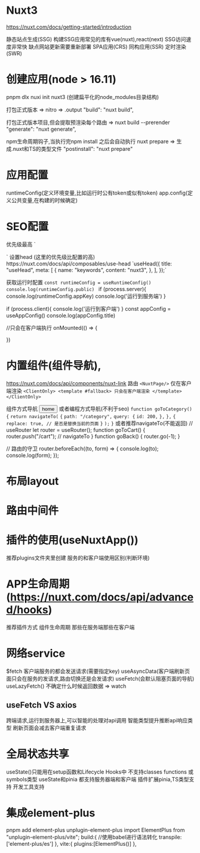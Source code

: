 # **Nuxt3**

https://nuxt.com/docs/getting-started/introduction

静态站点生成(SSG)
构建SSG应用常见的库有vue(nuxt),react(next)
SSG访问速度非常快
缺点网站更新需要重新部署 
SPA应用(CRS)
同构应用(SSR)
定时渲染(SWR)

# 创建应用(node > 16.11)

pnpm dlx nuxi init nuxt3 (创建扁平化的node_modules目录结构)

打包正式版本 => nitro => .output
"build": "nuxt build",

打包正式版本项目,但会提取预渲染每个路由 => nuxt build --prerender
"generate": "nuxt generate",

npm生命周期钩子,当执行完npm install 之后会自动执行 nuxt prepare => 生成.nuxt和TS的类型文件
"postinstall": "nuxt prepare"

# 应用配置
runtimeConfig(定义环境变量,比如运行时公有token或似有token)
app.config(定义公共变量,在构建的时候确定)

# SEO配置
<!--https://nuxt.com/docs/getting-started/seo-meta#app-head-->
优先级最高
`<Title>hello nuxt3</Title>
<Head key="nuxt" content="nuxt内置组件"></Head>`
设置head (这里的优先级比配置的高)
https://nuxt.com/docs/api/composables/use-head
`useHead({
title: "useHead",
meta: [
{
name: "keywords",
content: "nuxt3",
},
],
});`


获取运行时配置
`const runtimeConfig = useRuntimeConfig()
console.log(runtimeConfig.public)
`
if (process.server){
console.log(runtimeConfig.appKey)
console.log('运行到服务端')
}

if (process.client){
console.log('运行到客户端')
}
const appConfig = useAppConfig()
console.log(appConfig.title)

//只会在客户端执行
onMounted(() => {

})


# 内置组件(组件导航),
https://nuxt.com/docs/api/components/nuxt-link
路由
`<NuxtPage/>`
仅在客户端渲染
`<ClientOnly>
<template #fallback>
只会在客户端渲染
</template>
</ClientOnly>`

组件方式导航
<NuxtLink to="/">
    <button>home</button>
</NuxtLink>
或者编程方式导航(不利于seo)
`function goToCategory() {`
`return navigateTo(`
`{`
`path: "/category",`
`query: {`
`id: 200,`
`},`
`},`
`{`
`replace: true, // 是否是替换当前的页面`
`}`
`);`
`}`
或者推荐navigateTo(不能返回)
// useRouter
let router = useRouter();
function goToCart() {
router.push("/cart"); // navigateTo
}
function goBack() {
router.go(-1);
}

// 路由的守卫
router.beforeEach((to, form) => {
console.log(to);
console.log(form);
});

# 布局layout

# 路由中间件

# 插件的使用(useNuxtApp())
推荐plugins文件夹里创建
服务的和客户端使用区别(判断环境)
# APP生命周期(https://nuxt.com/docs/api/advanced/hooks)
推荐插件方式
组件生命周期
那些在服务端那些在客户端

# 网络service
$fetch 客户端服务的都会发送请求(需要指定key)
useAsyncData(客户端刷新页面只会在服务的发请求,路由切换还是会发请求)
useFetch(会默认阻塞页面的导航)
useLazyFetch() 不确定什么时候返回数据 => watch
## useFetch VS axios
跨端请求,运行到服务器上,可以智能的处理对api调用
智能类型提升推断api响应类型
刷新页面会减去客户端重复请求 
 
# 全局状态共享
useState()只能用在setup函数和Lifecycle Hooks中
不支持classes functions 或 symbols类型
useState和pinia
都支持服务器端和客户端
插件扩展pinia,TS类型支持
开发工具支持

# 集成element-plus
pnpm add element-plus unplugin-element-plus
import ElementPlus from "unplugin-element-plus/vite";
build:{
//使用babel进行语法转化
transpile:['element-plus/es']
}, 
vite:{
plugins:[ElementPlus()]
},
